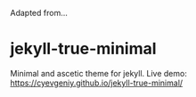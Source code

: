


Adapted from...
# jekyll-true-minimal
Minimal and ascetic theme for jekyll.
Live demo: https://cyevgeniy.github.io/jekyll-true-minimal/
